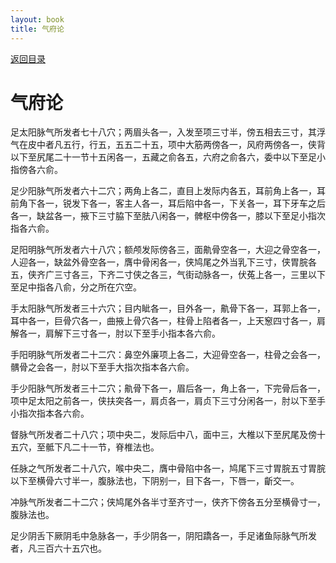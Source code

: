 ```yaml
---
layout: book
title: 气府论
---
```


[返回目录](./)

# 气府论

足太阳脉气所发者七十八穴；两眉头各一，入发至项三寸半，傍五相去三寸，其浮气在皮中者凡五行，行五，五五二十五，项中大筋两傍各一，风府两傍各一，侠背以下至尻尾二十一节十五闲各一，五藏之俞各五，六府之俞各六，委中以下至足小指傍各六俞。

足少阳脉气所发者六十二穴；两角上各二，直目上发际内各五，耳前角上各一，耳前角下各一，锐发下各一，客主人各一，耳后陷中各一，下关各一，耳下牙车之后各一，缺盆各一，掖下三寸脇下至胠八闲各一，髀枢中傍各一，膝以下至足小指次指各六俞。

足阳明脉气所发者六十八穴；额颅发际傍各三，面鼽骨空各一，大迎之骨空各一，人迎各一，缺盆外骨空各一，膺中骨闲各一，侠鸠尾之外当乳下三寸，侠胃脘各五，侠齐广三寸各三，下齐二寸侠之各三，气街动脉各一，伏菟上各一，三里以下至足中指各八俞，分之所在穴空。

手太阳脉气所发者三十六穴；目内眦各一，目外各一，鼽骨下各一，耳郭上各一，耳中各一，巨骨穴各一，曲掖上骨穴各一，柱骨上陷者各一，上天䆫四寸各一，肩解各一，肩解下三寸各一，肘以下至手小指本各六俞。

手阳明脉气所发者二十二穴：鼻空外廉项上各二，大迎骨空各一，柱骨之会各一，髃骨之会各一，肘以下至手大指次指本各六俞。

手少阳脉气所发者三十二穴；鼽骨下各一，眉后各一，角上各一，下完骨后各一，项中足太阳之前各一，侠扶突各一，肩贞各一，肩贞下三寸分闲各一，肘以下至手小指次指本各六俞。

督脉气所发者二十八穴；项中央二，发际后中八，面中三，大椎以下至尻尾及傍十五穴，至骶下凡二十一节，脊椎法也。

任脉之气所发者二十八穴，喉中央二，膺中骨陷中各一，鸠尾下三寸胃脘五寸胃脘以下至横骨六寸半一，腹脉法也，下阴别一，目下各一，下唇一，齗交一。

冲脉气所发者二十二穴；侠鸠尾外各半寸至齐寸一，侠齐下傍各五分至横骨寸一，腹脉法也。

足少阴舌下厥阴毛中急脉各一，手少阴各一，阴阳蹻各一，手足诸鱼际脉气所发者，凡三百六十五穴也。

